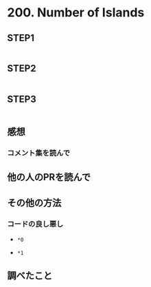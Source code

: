 # 200. Number of Islands

## STEP1

```javascript
```

## STEP2

```javascript
```

## STEP3

```javascript
```

## 感想

### コメント集を読んで

## 他の人のPRを読んで

## その他の方法

### コードの良し悪し

* `*0`

* `*1`

## 調べたこと

